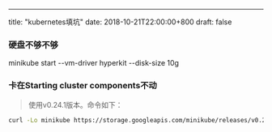 ---
title: "kubernetes填坑"
date: 2018-10-21T22:00:00+800
draft: false

### 硬盘不够不够
minikube start --vm-driver hyperkit --disk-size 10g

### 卡在Starting cluster components不动
>  使用v0.24.1版本。命令如下：

```bash
curl -Lo minikube https://storage.googleapis.com/minikube/releases/v0.24.1/minikube-darwin-amd64 && chmod +x minikube && sudo mv minikube /usr/local/bin/
```

